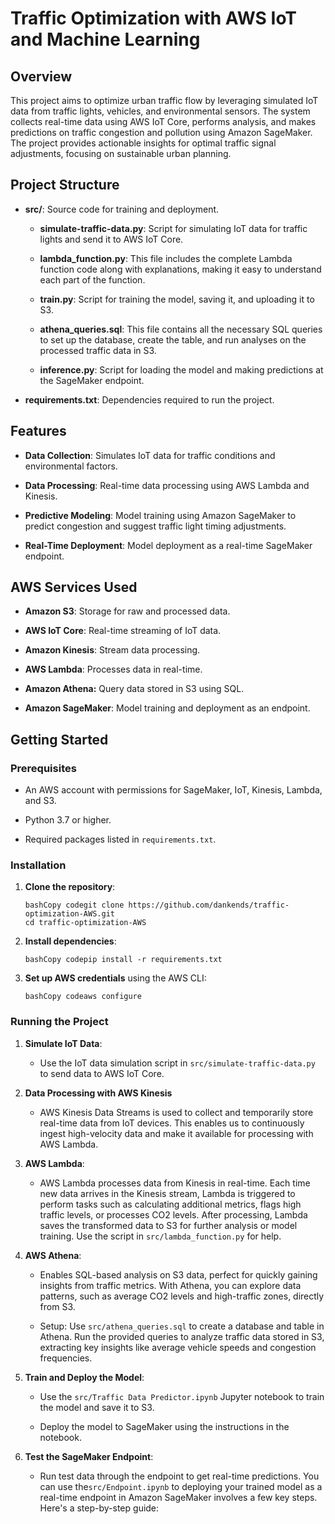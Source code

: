 Traffic Optimization with AWS IoT and Machine Learning
======================================================

Overview
--------

This project aims to optimize urban traffic flow by leveraging simulated IoT
data from traffic lights, vehicles, and environmental sensors. The system
collects real-time data using AWS IoT Core, performs analysis, and makes
predictions on traffic congestion and pollution using Amazon SageMaker. The
project provides actionable insights for optimal traffic signal adjustments,
focusing on sustainable urban planning.

Project Structure
-----------------

-   **src/**: Source code for training and deployment.

    -   **simulate-traffic-data.py**: Script for simulating IoT data for traffic
        lights and send it to AWS IoT Core.

    -   **lambda_function.py**: This file includes the complete Lambda function
        code along with explanations, making it easy to understand each part of
        the function.

    -   **train.py**: Script for training the model, saving it, and uploading it
        to S3.

    -   **athena_queries.sql**: This file contains all the necessary SQL queries
        to set up the database, create the table, and run analyses on the
        processed traffic data in S3.

    -   **inference.py**: Script for loading the model and making predictions at
        the SageMaker endpoint.

-   **requirements.txt**: Dependencies required to run the project.

Features
--------

-   **Data Collection**: Simulates IoT data for traffic conditions and
    environmental factors.

-   **Data Processing**: Real-time data processing using AWS Lambda and Kinesis.

-   **Predictive Modeling**: Model training using Amazon SageMaker to predict
    congestion and suggest traffic light timing adjustments.

-   **Real-Time Deployment**: Model deployment as a real-time SageMaker
    endpoint.

AWS Services Used
-----------------

-   **Amazon S3**: Storage for raw and processed data.

-   **AWS IoT Core**: Real-time streaming of IoT data.

-   **Amazon Kinesis**: Stream data processing.

-   **AWS Lambda**: Processes data in real-time.

-   **Amazon Athena:** Query data stored in S3 using SQL.

-   **Amazon SageMaker**: Model training and deployment as an endpoint.

Getting Started
---------------

### Prerequisites

-   An AWS account with permissions for SageMaker, IoT, Kinesis, Lambda, and S3.

-   Python 3.7 or higher.

-   Required packages listed in `requirements.txt`.

### Installation

1.  **Clone the repository**:

    ~~~~~~~~~~~~~~~~~~~~~~~~~~~~~~~~~~~~~~~~~~~~~~~~~~~~~~~~~~~~~~~~~~~~~~~~~~~~
    bashCopy codegit clone https://github.com/dankends/traffic-optimization-AWS.git
    cd traffic-optimization-AWS
    ~~~~~~~~~~~~~~~~~~~~~~~~~~~~~~~~~~~~~~~~~~~~~~~~~~~~~~~~~~~~~~~~~~~~~~~~~~~~

2.  **Install dependencies**:

    ~~~~~~~~~~~~~~~~~~~~~~~~~~~~~~~~~~~~~~~~~~~~~~~~~~~~~~~~~~~~~~~~~~~~~~~~~~~~
    bashCopy codepip install -r requirements.txt
    ~~~~~~~~~~~~~~~~~~~~~~~~~~~~~~~~~~~~~~~~~~~~~~~~~~~~~~~~~~~~~~~~~~~~~~~~~~~~

3.  **Set up AWS credentials** using the AWS CLI:

    ~~~~~~~~~~~~~~~~~~~~~~~~~~~~~~~~~~~~~~~~~~~~~~~~~~~~~~~~~~~~~~~~~~~~~~~~~~~~
    bashCopy codeaws configure
    ~~~~~~~~~~~~~~~~~~~~~~~~~~~~~~~~~~~~~~~~~~~~~~~~~~~~~~~~~~~~~~~~~~~~~~~~~~~~

### Running the Project

1.  **Simulate IoT Data**:

    -   Use the IoT data simulation script in `src/simulate-traffic-data.py` to
        send data to AWS IoT Core.

2.  **Data Processing with AWS Kinesis**

    -   AWS Kinesis Data Streams is used to collect and temporarily store
        real-time data from IoT devices. This enables us to continuously ingest
        high-velocity data and make it available for processing with AWS Lambda.

3.  **AWS Lambda**:

    -   AWS Lambda processes data from Kinesis in real-time. Each time new data
        arrives in the Kinesis stream, Lambda is triggered to perform tasks such
        as calculating additional metrics, flags high traffic levels, or
        processes CO2 levels. After processing, Lambda saves the transformed
        data to S3 for further analysis or model training. Use the script in
        `src/lambda_function.py` for help.

4.  **AWS Athena**:

    -   Enables SQL-based analysis on S3 data, perfect for quickly gaining
        insights from traffic metrics. With Athena, you can explore data
        patterns, such as average CO2 levels and high-traffic zones, directly
        from S3.

    -   Setup: Use `src/athena_queries.sql` to create a database and table in
        Athena. Run the provided queries to analyze traffic data stored in S3,
        extracting key insights like average vehicle speeds and congestion
        frequencies.

5.  **Train and Deploy the Model**:

    -   Use the `src/Traffic Data Predictor.ipynb` Jupyter notebook to train the
        model and save it to S3.

    -   Deploy the model to SageMaker using the instructions in the notebook.

6.  **Test the SageMaker Endpoint**:

    -   Run test data through the endpoint to get real-time predictions. You can
        use the`src/Endpoint.ipynb` to deploying your trained model as a
        real-time endpoint in Amazon SageMaker involves a few key steps. Here's
        a step-by-step guide:
